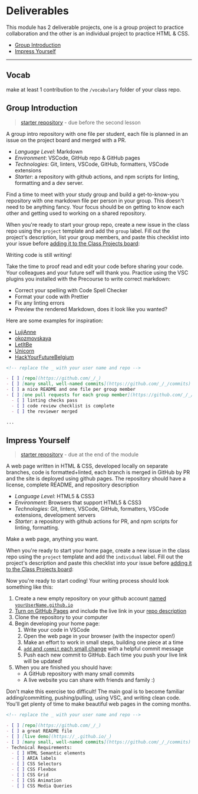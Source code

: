 # Deliverables

This module has 2 deliverable projects, one is a group project to practice collaboration and the other is an individual project to practice HTML & CSS.

- [Group Introduction](#group-introduction)
- [Impress Yourself](#impress-yourself)

---

## Vocab

make at least 1 contribution to the `/vocabulary` folder of your class repo.

## Group Introduction

> [starter repository]() - due before the second lesson

A group intro repository with one file per student, each file is planned in an issue on the project board and merged with a PR.

- _Language Level_: Markdown
- _Environment_: VSCode, GitHub repo & GitHub pages
- _Technologies_: Git, linters, VSCode, GitHub, formatters, VSCode extensions
- _Starter_: a repository with github actions, and npm scripts for linting, formatting and a dev server.

Find a time to meet with your study group and build a get-to-know-you repository with one markdown file per person in your group. This doesn't need to be anything fancy. Your focus should be on getting to know each other and getting used to working on a shared repository.

When you're ready to start your group repo, create a new issue in the class repo using the `project` template and add the `group` label. Fill out the project's description, list your group members, and paste this checklist into your issue before [adding it to the Class Projects board](https://docs.github.com/en/free-pro-team@latest/github/managing-your-work-on-github/adding-issues-and-pull-requests-to-a-project-board):

Writing code is still writing!

Take the time to proof read and edit your code before sharing your code. Your colleagues and your future self will thank you. Practice using the VSC plugins you installed with the Precourse to write correct markdown:

- Correct your spelling with Code Spell Checker
- Format your code with Prettier
- Fix any linting errors
- Preview the rendered Markdown, does it look like you wanted?

Here are some examples for inspiration:

- [LujiAnne](https://github.com/LujiAnna/group-intro)
- [okozmovskaya](https://github.com/okozmovskaya/group-intro)
- [LetItBe](https://github.com/sayed94h/Group-Intro-LetItBe)
- [Unicorn](https://github.com/KrystynaMil/Unicorn)
- [HackYourFutureBelgium](https://github.com/hackyourfuturebelgium/group-intro-example)

```markdown
<!-- replace the _ with your user name and repo -->

- [ ] [repo](https://github.com/_/_)
- [ ] [many small, well-named commits](https://github.com/_/_/commits)
- [ ] a nice README and one file per group member
- [ ] [one pull requests for each group member](https://github.com/_/_/pulls)
  - [ ] linting checks pass
  - [ ] code review checklist is complete
  - [ ] the reviewer merged

...
```

## Impress Yourself

> [starter repository]() - due at the end of the module

A web page written in HTML & CSS, developed locally on separate branches, code is formatted+linted, each branch is merged in GitHub by PR and the site is deployed using github pages. The repository should have a license, complete README, and repository description

- _Language Level_: HTML5 & CSS3
- _Environment_: Browsers that support HTML5 & CSS3
- _Technologies_: Git, linters, VSCode, GitHub, formatters, VSCode extensions, development servers
- _Starter_: a repository with github actions for PR, and npm scripts for linting, formatting.

Make a web page, anything you want.

When you're ready to start your home page, create a new issue in the class repo using the `project` template and add the `individual` label. Fill out the project's description and paste this checklist into your issue before [adding it to the Class Projects board](https://docs.github.com/en/free-pro-team@latest/github/managing-your-work-on-github/adding-issues-and-pull-requests-to-a-project-board):

Now you're ready to start coding! Your writing process should look something like this:

1. Create a new empty repository on your github account [named `yourUserName.github.io`](https://guides.github.com/features/pages)
2. [Turn on GitHub Pages](https://guides.github.com/features/pages) and include the live link in your [repo description](https://stackoverflow.com/questions/7757751/how-do-you-change-a-repository-description-on-github)
3. Clone the repository to your computer
4. Begin developing your home page:
   1. Write your code in VSCode
   2. Open the web page in your browser (with the inspector open!)
   3. Make an effort to work in small steps, building one piece at a time
   4. [`add` and `commit` each small change](https://dev.to/cbillowes/why-i-create-atomic-commits-in-git-kfi) with a helpful commit message
   5. Push each new commit to GitHub. Each time you push your live link will be updated!
5. When you are finished you should have:
   - A GitHub repository with many small commits
   - A live website you can share with friends and family :)

Don't make this exercise too difficult! The main goal is to become familiar adding/committing, pushing/pulling, using VSC, and writing clean code. You'll get plenty of time to make beautiful web pages in the coming months.

```markdown
<!-- replace the _ with your user name and repo -->

- [ ] [repo](https://github.com/_/_)
- [ ] a great README file
- [ ] [live demo](https://_.github.io/_)
- [ ] [many small, well-named commits](https://github.com/_/_/commits)
- Technical Requirements:
  - [ ] HTML Semantic elements
  - [ ] ARIA labels
  - [ ] CSS Selectors
  - [ ] CSS Flexbox
  - [ ] CSS Grid
  - [ ] CSS Animation
  - [ ] CSS Media Queries
```

